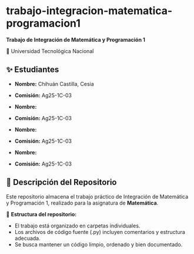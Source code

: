 # trabajo-integracion-matematica-programacion1

**Trabajo de Integración de Matemática y Programación 1**

📍 Universidad Tecnológica Nacional

## ✨ Estudiantes
- **Nombre:** Chihuán Castilla, Cesia
- **Comisión:** Ag25-1C-03

- **Nombre:**
- **Comisión:** Ag25-1C-03

- **Nombre:**
- **Comisión:** Ag25-1C-03

- **Nombre:**
- **Comisión:** Ag25-1C-03

## 📂 Descripción del Repositorio
Este repositorio almacena el trabajo práctico de Integración de Matemática y Programación 1, realizado para la asignatura de **Matemática**.

📌 **Estructura del repositorio:**

- El trabajo está organizado en carpetas individuales.
- Los archivos de código fuente (.py) incluyen comentarios y estructura adecuada.
- Se busca mantener un código limpio, ordenado y bien documentado.
